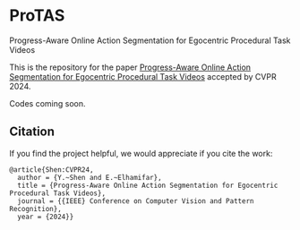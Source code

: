 # ProTAS
Progress-Aware Online Action Segmentation for Egocentric Procedural Task Videos

This is the repository for the paper [Progress-Aware Online Action Segmentation for Egocentric Procedural Task Videos](https://openaccess.thecvf.com/content/CVPR2024/papers/Shen_Progress-Aware_Online_Action_Segmentation_for_Egocentric_Procedural_Task_Videos_CVPR_2024_paper.pdf) accepted by CVPR 2024.

Codes coming soon.


## Citation
If you find the project helpful, we would appreciate if you cite the work:

```
@article{Shen:CVPR24,
  author = {Y.~Shen and E.~Elhamifar},
  title = {Progress-Aware Online Action Segmentation for Egocentric Procedural Task Videos},
  journal = {{IEEE} Conference on Computer Vision and Pattern Recognition},
  year = {2024}}
```
